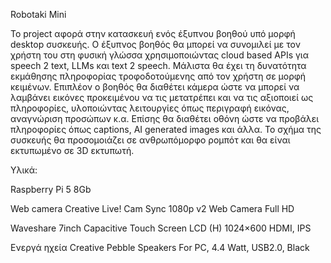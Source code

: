 Robotaki Mini

Το project αφορά στην κατασκευή ενός έξυπνου βοηθού υπό μορφή desktop συσκευής. Ο έξυπνος βοηθός θα μπορεί να συνομιλεί με τον χρήστη του στη φυσική γλώσσα χρησιμοποιώντας cloud based APIs για speech 2 text, LLMs και text 2 speech. Μάλιστα θα έχει τη δυνατότητα εκμάθησης πληροφορίας τροφοδοτούμενης από τον χρήστη σε μορφή κειμένων. Επιπλέον ο βοηθός θα διαθέτει κάμερα ώστε να μπορεί να λαμβάνει εικόνες προκειμένου να τις μετατρέπει και να τις αξιοποιεί ως πληροφορίες,  υλοποιώντας λειτουργίες όπως περιγραφή εικόνας, αναγνώριση προσώπων κ.α. Επίσης θα διαθέτει οθόνη ώστε να προβάλει πληροφορίες όπως captions, AI generated images και άλλα. Το σχήμα της συσκευής θα προσομοιάζει σε ανθρωπόμορφο ρομπότ και θα είναι εκτυπωμένο σε 3D εκτυπωτή.

Υλικά:

Raspberry Pi 5 8Gb

Web camera Creative Live! Cam Sync 1080p v2 Web Camera Full HD

Waveshare 7inch Capacitive Touch Screen LCD (H) 1024×600 HDMI, IPS

Ενεργά ηχεία Creative Pebble Speakers For PC, 4.4 Watt, USB2.0, Black 
